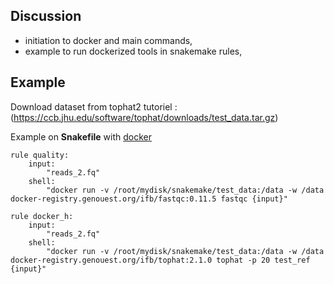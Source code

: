 ## Discussion ##

* initiation to docker and main commands, 
* example to run dockerized tools in snakemake rules, 

## Example

Download dataset from tophat2 tutoriel : (https://ccb.jhu.edu/software/tophat/downloads/test_data.tar.gz)

Example on __Snakefile__ with [docker](https://www.docker.io/) 

```vim
rule quality:
    input:
        "reads_2.fq"
    shell:
        "docker run -v /root/mydisk/snakemake/test_data:/data -w /data docker-registry.genouest.org/ifb/fastqc:0.11.5 fastqc {input}"

rule docker_h:
    input:
        "reads_2.fq"
    shell:
        "docker run -v /root/mydisk/snakemake/test_data:/data -w /data docker-registry.genouest.org/ifb/tophat:2.1.0 tophat -p 20 test_ref {input}"
